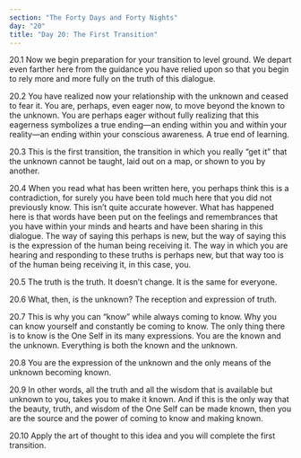 ```yaml
---
section: "The Forty Days and Forty Nights"
day: "20"
title: "Day 20: The First Transition"
---
```


20.1 Now we begin preparation for your transition to level ground. We
depart even farther here from the guidance you have relied upon so that
you begin to rely more and more fully on the truth of this dialogue.

20.2 You have realized now your relationship with the unknown and ceased
to fear it. You are, perhaps, even eager now, to move beyond the known
to the unknown. You are perhaps eager without fully realizing that this
eagerness symbolizes a true ending—an ending within you and within your
reality—an ending within your conscious awareness. A true end of
learning.

20.3 This is the first transition, the transition in which you really
“get it” that the unknown cannot be taught, laid out on a map, or shown
to you by another.

20.4 When you read what has been written here, you perhaps think this is
a contradiction, for surely you have been told much here that you did
not previously know. This isn’t quite accurate however. What has
happened here is that words have been put on the feelings and
remembrances that you have within your minds and hearts and have been
sharing in this dialogue. The way of saying this perhaps is new, but the
way of saying this is the expression of the human being receiving it.
The way in which you are hearing and responding to these truths is
perhaps new, but that way too is of the human being receiving it, in
this case, you.

20.5 The truth is the truth. It doesn’t change. It is the same for
everyone.

20.6 What, then, is the unknown? The reception and expression of truth.

20.7 This is why you can “know” while always coming to know.  Why you
can know yourself and constantly be coming to know. The only thing there
is to know is the One Self in its many expressions. You are the known
and the unknown. Everything is both the known and the unknown.

20.8 You are the expression of the unknown and the only means of the
unknown becoming known.

20.9 In other words, all the truth and all the wisdom that is available
but unknown to you, takes you to make it known. And if this is the only
way that the beauty, truth, and wisdom of the One Self can be made
known, then you are the source and the power of coming to know and
making known.

20.10 Apply the art of thought to this idea and you will complete the
first transition.

